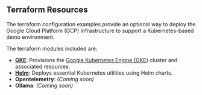 ## Terraform Resources

The terraform configuration examples provide an optional way to deploy the Google Cloud Platform (GCP) infrastructure to support a Kubernetes-based demo environment.

The terraform modules included are:
- [**GKE**](modules/gke/): Provisions the [Google Kubernetes Engine (GKE)](https://cloud.google.com/kubernetes-engine) cluster and associated resources.
- [**Helm**](modules/helm/): Deploys essential Kubernetes utilities using Helm charts.
- **Opentelemetry**: *(Coming soon)*
- **Ollama**: *(Coming soon)*

